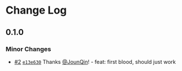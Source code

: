 # Change Log

## 0.1.0

### Minor Changes

- [#2](https://github.com/un-ts/unified-prettier/pull/2) [`e13e630`](https://github.com/un-ts/unified-prettier/commit/e13e630f63c43949f0062bd2c3268bc243daad1f) Thanks [@JounQin](https://github.com/JounQin)! - feat: first blood, should just work
